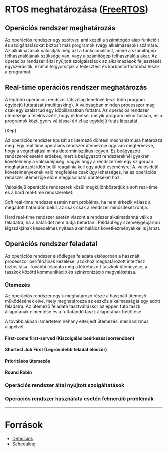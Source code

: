 # RTOS meghatározása ([FreeRTOS](http://www.freertos.org/about-RTOS.html))

## Operációs rendszer meghatározás

Az operációs rendszer egy szoftver, ami kezeli a számítógép alap funkcióit és szolgáltatásokat biztosít más programok (vagy alkalmazások) számára. Az alkalmazások valósítják meg azt a funkcionalitást, amire a számítógép felhasználójának szüksége van, vagy a számítógép felhasználója akar. Az operációs rendszer által nyújtott szolgálatások az alkalmazások feljesztését egyszerűsítik, ezáltal felgyorsítják a fejlesztést és karbantarthatóbbá teszik a programot.


## Real-time operációs rendszer meghatározás

A legtöbb operációs rendszer látszólag lehetővé teszi több program egyidejű futtatását (multitasking). A valóságban minden processzor mag csak egy szálat tud egy időpillanatban futtatni. Az operációs rendszer ütemezője a felelős azért, hogy eldöntse, melyik program mikor fusson, és a programok közti gyors váltással éri el az egyidejű futás látszatát.

[Kép]

Az operációs rendszer típusát az ütemező döntési mechanizmusa határozza meg. Egy real time operációs rendszer ütemezője úgy van megtervezve, hogy a végrehajtási minta determinisztikus legyen. Ez beágyazott rendszerek esetén érdekes, mert a beágyazott rendszereknél gyakran követelmény a valósidejűség, vagyis hogy a rendszernek egy szigorúan meghatározott időn belül reagálnia kell egy adott eseményre. A. valósidejű követelményeknek való megfelelés csak úgy lehetséges, ha az operációs rendszer ütemezője előre megjósolható döntéseket hoz.

Valósidejű operációs rendszerek közül megkülönböztetjük a soft real-time és a hard real-time rendszereket.

Soft real-time rendszer esetén nem probléma, ha nem érkezik válasz a megadott határidőn belül, az csak csak a rendszer minősítését rontja.

Hard real-time rendszer esetén viszont a rendszer alkalmatlanná válik a feladatra, ha a határidőt nem tudja betartani. Például egy személygépjármű légzsákjának késedelmes nyitása akár halálos következményekkel is járhat.

## Operációs rendszer feladatai

Az operációs rendszer elsődleges feladata elsősorban a használt processzor perifériáinak kezelése, azokhoz meghatározott interfész biztosítása. További feladata még a létrehozott taszkok ütemezése, a taszkok közötti kommunikáció és szinkronizáció megvalósítása.


### Ütemezés

Az operációs rendszer egyik meghatározó része a használt ütemező működésének elve, mely meghatározza az eszköz alkalmasságát egy adott feladatra. Az ütemező feladata tasztváltáskor az éppen futó taszk állapotának elmentése és a futtatandó taszk állapotának betöltése.

A továbbiakban ismertetem néhány elterjedt ütemezési mechanizmus alapelvét.

#### First-come first-served (Kiszolgálás beérkezési sorrendben)




#### Shortest Job First (Legrövidebb feladat először)

#### Prioritásos ütemezés

#### Round Robin


### Operációs rendszer által nyújtott szolgáltatások


### Operációs rendszer használata esetén felmerülő problémák


-------------------------------------------------------------------------------

# Források

- [Definíciók](http://www.freertos.org/about-RTOS.html)
- [Scheduling](https://cseweb.ucsd.edu/classes/fa02/cse120/lectures/sched.pdf)